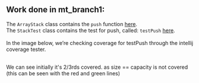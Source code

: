 ## Work done in mt_branch1:

The `ArrayStack` class contains the `push` function [here](src/main/java/com/williamfiset/algorithms/datastructures/stack/ArrayStack.java). <br>
The `StackTest` class contains the test for push, called: `testPush` [here](src/test/java/com/williamfiset/algorithms/datastructures/stack/StackTest.java).
<br><br>
In the image below, we’re checking coverage for testPush through the intellij coverage tester. <br><br>


We can see initially it's 2/3rds covered. as size == capacity is not covered (this can be seen with the red and green lines)
